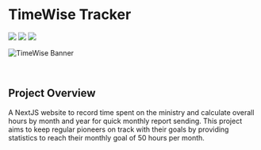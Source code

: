 # TimeWise Tracker

<img src="https://img.shields.io/badge/next%20js-000000?style=for-the-badge&logo=nextdotjs&logoColor=white"/> <img src="https://img.shields.io/badge/shadcn%2Fui-000000?style=for-the-badge&logo=shadcnui&logoColor=white"/> <img src="https://img.shields.io/badge/Vercel-000000?style=for-the-badge&logo=vercel&logoColor=white"/>

![TimeWise Banner](https://i.postimg.cc/DZRyzmY2/timewise-cover.png)

<br>

## Project Overview

A NextJS website to record time spent on the ministry and calculate overall hours by month and year for quick monthly report sending. This project aims to keep regular pioneers on track with their goals by providing statistics to reach their monthly goal of 50 hours per month.
